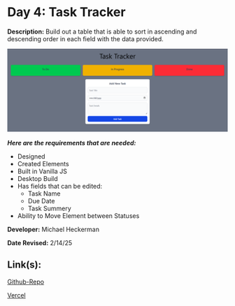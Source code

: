 # Day 4: Task Tracker

**Description:**  Build out a table that is able to sort in ascending and descending order in each field with the data provided.

![Design preview for Task Tracker Project](./assets/taskshot.png)

***Here are the requirements that are needed:***
- Designed
- Created Elements
- Built in Vanilla JS
- Desktop Build
- Has fields that can be edited:
    - Task Name
    - Due Date
    - Task Summery
- Ability to Move Element between Statuses


**Developer:** Michael Heckerman

**Date Revised:** 2/14/25


## Link(s):

[Github-Repo]()

[Vercel]()

